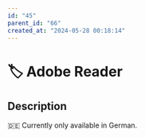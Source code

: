 ```yaml
---
id: "45"
parent_id: "66"
created_at: "2024-05-28 00:18:14"
---
```


# 🏷️ Adobe Reader

## Description

🇩🇪 Currently only available in German.
